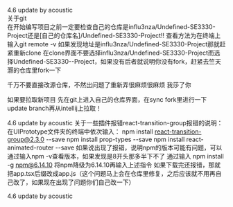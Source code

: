 4.6 update by acoustic <br/>
关于git <br/>
在开始编写项目之前一定要检查自己的仓库是influ3nza/Undefined-SE3330-Project还是[自己的仓库名]/Undefined-SE3330-Project!!
查看方法为在终端上输入git remote -v 如果发现地址是influ3nza/Undefined-SE3330-Project那就赶紧重新clone 在clone界面不要选择influ3nza/Undefined-SE3330-Project而选择Undefined-SE3330--Project，如果没有后者就说明你没有fork，赶紧去竺天灏的仓库里fork一下

千万不要直接改源仓库，不然出问题了重新弄很麻烦很麻烦 我莎了你

如果要拉取新项目 先在git上进入自己的仓库界面，在sync fork里进行一下update branch再从intellij上拉取！

4.6 update by acoustic
关于一些插件报错react-transition-group报错的说明： 
在UIPrototype文件夹的终端中依次输入：
npm install react-transition-group@2.3.0 --save
npm install prop-types --save
npm install react-animated-router --save
如果说出现了报错，说明npm的版本可能有问题，可以通过输入npm -v查看版本，如果发现是8开头那多半下不了
通过输入 npm install -g npm@6.14.10 将npm降级为6.14.10再输入上述指令
如果下载完还报错，那就把app.tsx后缀改成app.js（这个问题马上会在仓库里修复，之后应该就不用再自己改了，如果现在出现了问题你们自己改一下）

4.6 update by acoustic
